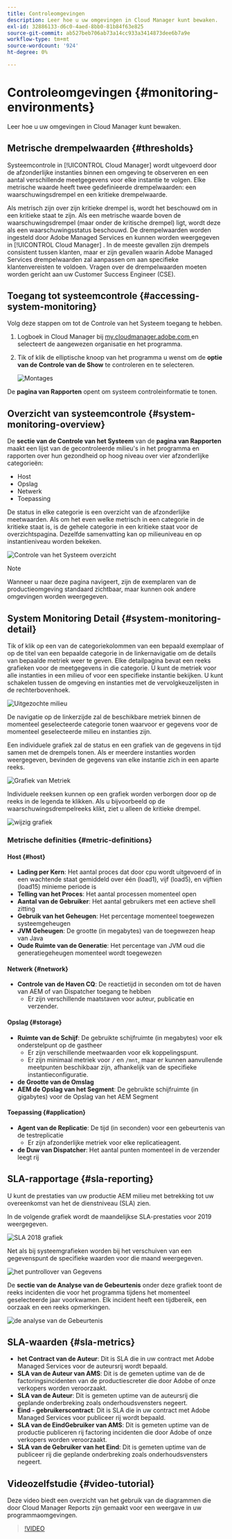 ```yaml
---
title: Controleomgevingen
description: Leer hoe u uw omgevingen in Cloud Manager kunt bewaken.
exl-id: 32886133-d6c0-4aed-8bb0-81b84f63e825
source-git-commit: ab527beb706ab73a14cc933a3414873dee6b7a9e
workflow-type: tm+mt
source-wordcount: '924'
ht-degree: 0%

---
```



# Controleomgevingen {#monitoring-environments}

Leer hoe u uw omgevingen in Cloud Manager kunt bewaken.

## Metrische drempelwaarden {#thresholds}

Systeemcontrole in [!UICONTROL Cloud Manager] wordt uitgevoerd door de afzonderlijke instanties binnen een omgeving te observeren en een aantal verschillende meetgegevens voor elke instantie te volgen. Elke metrische waarde heeft twee gedefinieerde drempelwaarden: een waarschuwingsdrempel en een kritieke drempelwaarde.

Als metrisch zijn over zijn kritieke drempel is, wordt het beschouwd om in een kritieke staat te zijn. Als een metrische waarde boven de waarschuwingsdrempel (maar onder de kritische drempel) ligt, wordt deze als een waarschuwingsstatus beschouwd. De drempelwaarden worden ingesteld door Adobe Managed Services en kunnen worden weergegeven in [!UICONTROL Cloud Manager] . In de meeste gevallen zijn drempels consistent tussen klanten, maar er zijn gevallen waarin Adobe Managed Services drempelwaarden zal aanpassen om aan specifieke klantenvereisten te voldoen. Vragen over de drempelwaarden moeten worden gericht aan uw Customer Success Engineer (CSE).

## Toegang tot systeemcontrole {#accessing-system-monitoring}

Volg deze stappen om tot de Controle van het Systeem toegang te hebben.

1. Logboek in Cloud Manager bij [ my.cloudmanager.adobe.com ](https://my.cloudmanager.adobe.com) en selecteert de aangewezen organisatie en het programma.

1. Tik of klik de elliptische knoop van het programma u wenst om de **optie van de Controle van de Show** te controleren en te selecteren.

   ![ Montages ](/help/assets/first-timea1.png)

De **pagina van Rapporten** opent om systeem controleinformatie te tonen.

## Overzicht van systeemcontrole {#system-monitoring-overview}

De **sectie van de Controle van het Systeem** van de **pagina van Rapporten** maakt een lijst van de gecontroleerde milieu&#39;s in het programma en rapporten over hun gezondheid op hoog niveau over vier afzonderlijke categorieën:

* Host
* Opslag
* Netwerk
* Toepassing

De status in elke categorie is een overzicht van de afzonderlijke meetwaarden. Als om het even welke metrisch in een categorie in de kritieke staat is, is de gehele categorie in een kritieke staat voor de overzichtspagina. Dezelfde samenvatting kan op milieuniveau en op instantieniveau worden bekeken.

![ Controle van het Systeem overzicht ](/help/assets/System-Monitoring-Reports.png)

>[!NOTE]
>
>Wanneer u naar deze pagina navigeert, zijn de exemplaren van de productieomgeving standaard zichtbaar, maar kunnen ook andere omgevingen worden weergegeven.

## System Monitoring Detail {#system-monitoring-detail}

Tik of klik op een van de categoriekolommen van een bepaald exemplaar of op de titel van een bepaalde categorie in de linkernavigatie om de details van bepaalde metriek weer te geven. Elke detailpagina bevat een reeks grafieken voor de meetgegevens in die categorie. U kunt de metriek voor alle instanties in een milieu of voor een specifieke instantie bekijken. U kunt schakelen tussen de omgeving en instanties met de vervolgkeuzelijsten in de rechterbovenhoek.

![ Uitgezochte milieu ](/help/assets/System_Monitoring1.png)

De navigatie op de linkerzijde zal de beschikbare metriek binnen de momenteel geselecteerde categorie tonen waarvoor er gegevens voor de momenteel geselecteerde milieu en instanties zijn.

Een individuele grafiek zal de status en een grafiek van de gegevens in tijd samen met de drempels tonen. Als er meerdere instanties worden weergegeven, bevinden de gegevens van elke instantie zich in een aparte reeks.

![ Grafiek van Metriek ](/help/assets/Monitoring_Graphs1.png)

Individuele reeksen kunnen op een grafiek worden verborgen door op de reeks in de legenda te klikken.
Als u bijvoorbeeld op de waarschuwingsdrempelreeks klikt, ziet u alleen de kritieke drempel.

![ wijzig grafiek ](/help/assets/Monitoring_Graphs2.png)

### Metrische definities {#metric-definitions}

#### Host {#host}

* **Lading per Kern**: Het aantal proces dat door cpu wordt uitgevoerd of in een wachtende staat gemiddeld over één (load1), vijf (load5), en vijftien (load15) minieme periode is
* **Telling van het Proces**: Het aantal processen momenteel open
* **Aantal van de Gebruiker**: Het aantal gebruikers met een actieve shell zitting
* **Gebruik van het Geheugen**: Het percentage momenteel toegewezen systeemgeheugen
* **JVM Geheugen**: De grootte (in megabytes) van de toegewezen heap van Java
* **Oude Ruimte van de Generatie**: Het percentage van JVM oud die generatiegeheugen momenteel wordt toegewezen

#### Netwerk {#network}

* **Controle van de Haven CQ**: De reactietijd in seconden om tot de haven van AEM of van Dispatcher toegang te hebben
   * Er zijn verschillende maatstaven voor auteur, publicatie en verzender.

#### Opslag {#storage}

* **Ruimte van de Schijf**: De gebruikte schijfruimte (in megabytes) voor elk onderstelpunt op de gastheer
   * Er zijn verschillende meetwaarden voor elk koppelingspunt.
   * Er zijn minimaal metriek voor `/` en `/mnt`, maar er kunnen aanvullende meetpunten beschikbaar zijn, afhankelijk van de specifieke instantieconfiguratie.
* **de Grootte van de Omslag**
* **AEM de Opslag van het Segment**: De gebruikte schijfruimte (in gigabytes) voor de Opslag van het AEM Segment

#### Toepassing {#application}

* **Agent van de Replicatie**: De tijd (in seconden) voor een gebeurtenis van de testreplicatie
   * Er zijn afzonderlijke metriek voor elke replicatieagent.
* **de Duw van Dispatcher**: Het aantal punten momenteel in de verzender leegt rij

## SLA-rapportage {#sla-reporting}

U kunt de prestaties van uw productie AEM milieu met betrekking tot uw overeenkomst van het de dienstniveau (SLA) zien.

In de volgende grafiek wordt de maandelijkse SLA-prestaties voor 2019 weergegeven.

![ SLA 2018 grafiek ](/help/assets/SLA-Reports-one.png)

Net als bij systeemgrafieken worden bij het verschuiven van een gegevenspunt de specifieke waarden voor die maand weergegeven.

![ het puntrollover van Gegevens ](/help/assets/SLA-Reports-two.png)

De **sectie van de Analyse van de Gebeurtenis** onder deze grafiek toont de reeks incidenten die voor het programma tijdens het momenteel geselecteerde jaar voorkwamen. Elk incident heeft een tijdbereik, een oorzaak en een reeks opmerkingen.

![ de analyse van de Gebeurtenis ](/help/assets/sla-reporting3.png)

## SLA-waarden {#sla-metrics}

* **het Contract van de Auteur**: Dit is SLA die in uw contract met Adobe Managed Services voor de auteursrij wordt bepaald.
* **SLA van de Auteur van AMS**: Dit is de gemeten uptime van de de factoringsincidenten van de productiescreter die door Adobe of onze verkopers worden veroorzaakt.
* **SLA van de Auteur**: Dit is gemeten uptime van de auteursrij die geplande onderbreking zoals onderhoudsvensters negeert.
* **Eind - gebruikerscontract**: Dit is SLA die in uw contract met Adobe Managed Services voor publiceer rij wordt bepaald.
* **SLA van de EindGebruiker van AMS**: Dit is gemeten uptime van de productie publiceren rij factoring incidenten die door Adobe of onze verkopers worden veroorzaakt.
* **SLA van de Gebruiker van het Eind**: Dit is gemeten uptime van de publiceer rij die geplande onderbreking zoals onderhoudsvensters negeert.

## Videozelfstudie {#video-tutorial}

Deze video biedt een overzicht van het gebruik van de diagrammen die door Cloud Manager Reports zijn gemaakt voor een weergave in uw programmaomgevingen.

>[!VIDEO](https://video.tv.adobe.com/v/26315/)
